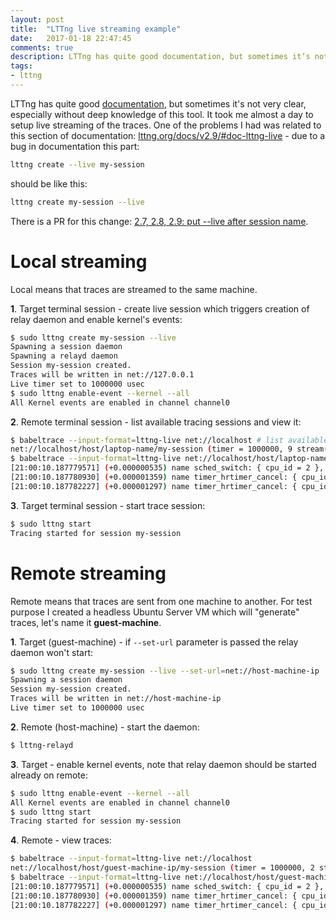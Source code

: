 ```yaml
---
layout: post
title:  "LTTng live streaming example"
date:   2017-01-18 22:47:45
comments: true
description: LTTng has quite good documentation, but sometimes it’s not very clear, especially without deep knowledge of this tool. It took me almost a day to setup live streaming of the traces. 
tags: 
- lttng
---
```


LTTng has quite good [documentation](http://lttng.org/docs/v2.9/), but sometimes it's not very clear, especially without deep knowledge of this tool. It took me almost a day to setup live streaming of the traces. One of the problems I had  was related to this section of documentation: [lttng.org/docs/v2.9/#doc-lttng-live](http://lttng.org/docs/v2.9/#doc-lttng-live) - due to a bug in documentation this part:

```bash
lttng create --live my-session
```

should be like this:

```bash
lttng create my-session --live
```

There is a PR for this change: [2.7, 2.8, 2.9: put --live after session name](https://github.com/lttng/lttng-docs/pull/19). 

# Local streaming

Local means that traces are streamed to the same machine.

**1**. Target terminal session - create live session which triggers creation of relay daemon and enable kernel's events:

```bash
$ sudo lttng create my-session --live
Spawning a session daemon
Spawning a relayd daemon
Session my-session created.
Traces will be written in net://127.0.0.1
Live timer set to 1000000 usec
$ sudo lttng enable-event --kernel --all
All Kernel events are enabled in channel channel0
```

**2**. Remote terminal session - list available tracing sessions and view it:

```bash
$ babeltrace --input-format=lttng-live net://localhost # list available tracing sessiong
net://localhost/host/laptop-name/my-session (timer = 1000000, 9 stream(s), 0 client(s) connected)
$ babeltrace --input-format=lttng-live net://localhost/host/laptop-name/my-session
[21:00:10.187779571] (+0.000000535) name sched_switch: { cpu_id = 2 }, ...
[21:00:10.187780930] (+0.000001359) name timer_hrtimer_cancel: { cpu_id...
[21:00:10.187782227] (+0.000001297) name timer_hrtimer_cancel: { cpu_id...
```

**3**. Target terminal session - start trace session:

```bash
$ sudo lttng start
Tracing started for session my-session
```

# Remote streaming

Remote means that traces are sent from one machine to another. For test purpose I created a headless Ubuntu Server VM which will "generate" traces, let's name it **guest-machine**.  

**1**. Target (guest-machine) - if `--set-url` parameter is passed the relay daemon won't start:

```bash
$ sudo lttng create my-session --live --set-url=net://host-machine-ip
Spawning a session daemon
Session my-session created.
Traces will be written in net://host-machine-ip
Live timer set to 1000000 usec
```

**2**. Remote (host-machine) - start the daemon:

```bash
$ lttng-relayd
```

**3**. Target - enable kernel events, note that relay daemon should be started already on remote:

```bash
$ sudo lttng enable-event --kernel --all
All Kernel events are enabled in channel channel0
$ sudo lttng start
Tracing started for session my-session
```

**4**. Remote - view traces:

```bash
$ babeltrace --input-format=lttng-live net://localhost
net://localhost/host/guest-machine-ip/my-session (timer = 1000000, 2 stream(s), 0 client(s) connected)
$ babeltrace --input-format=lttng-live net://localhost/host/guest-machine-ip/my-session
[21:00:10.187779571] (+0.000000535) name sched_switch: { cpu_id = 2 }, ...
[21:00:10.187780930] (+0.000001359) name timer_hrtimer_cancel: { cpu_id...
[21:00:10.187782227] (+0.000001297) name timer_hrtimer_cancel: { cpu_id...
```
